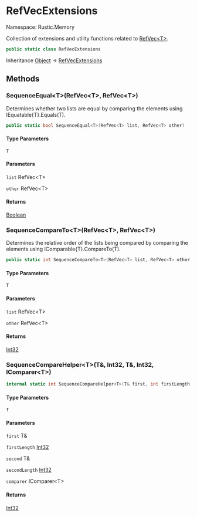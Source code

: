 # RefVecExtensions

Namespace: Rustic.Memory

Collection of extensions and utility functions related to [RefVec&lt;T&gt;](./rustic.memory.refvec-1.md).

```csharp
public static class RefVecExtensions
```

Inheritance [Object](https://docs.microsoft.com/en-us/dotnet/api/system.object) → [RefVecExtensions](./rustic.memory.refvecextensions.md)

## Methods

### **SequenceEqual&lt;T&gt;(RefVec&lt;T&gt;, RefVec&lt;T&gt;)**

Determines whether two lists are equal by comparing the elements using IEquatable{T}.Equals(T).

```csharp
public static bool SequenceEqual<T>(RefVec<T> list, RefVec<T> other)
```

#### Type Parameters

`T`<br>

#### Parameters

`list` RefVec&lt;T&gt;<br>

`other` RefVec&lt;T&gt;<br>

#### Returns

[Boolean](https://docs.microsoft.com/en-us/dotnet/api/system.boolean)<br>

### **SequenceCompareTo&lt;T&gt;(RefVec&lt;T&gt;, RefVec&lt;T&gt;)**

Determines the relative order of the lists being compared by comparing the elements using IComparable{T}.CompareTo(T).

```csharp
public static int SequenceCompareTo<T>(RefVec<T> list, RefVec<T> other)
```

#### Type Parameters

`T`<br>

#### Parameters

`list` RefVec&lt;T&gt;<br>

`other` RefVec&lt;T&gt;<br>

#### Returns

[Int32](https://docs.microsoft.com/en-us/dotnet/api/system.int32)<br>

### **SequenceCompareHelper&lt;T&gt;(T&, Int32, T&, Int32, IComparer&lt;T&gt;)**

```csharp
internal static int SequenceCompareHelper<T>(T& first, int firstLength, T& second, int secondLength, IComparer<T> comparer)
```

#### Type Parameters

`T`<br>

#### Parameters

`first` T&<br>

`firstLength` [Int32](https://docs.microsoft.com/en-us/dotnet/api/system.int32)<br>

`second` T&<br>

`secondLength` [Int32](https://docs.microsoft.com/en-us/dotnet/api/system.int32)<br>

`comparer` IComparer&lt;T&gt;<br>

#### Returns

[Int32](https://docs.microsoft.com/en-us/dotnet/api/system.int32)<br>
